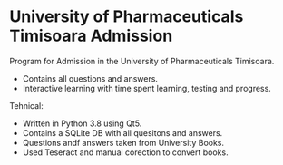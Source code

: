 
# University of Pharmaceuticals Timisoara Admission

Program for Admission in the University of Pharmaceuticals Timisoara.

* Contains all questions and answers.
* Interactive learning with time spent learning, testing and progress.

Tehnical:
* Written in Python 3.8 using Qt5.
* Contains a SQLite DB with all quesitons and answers.
* Questions andf answers taken from University Books.
* Used Teseract and manual corection to convert books.
